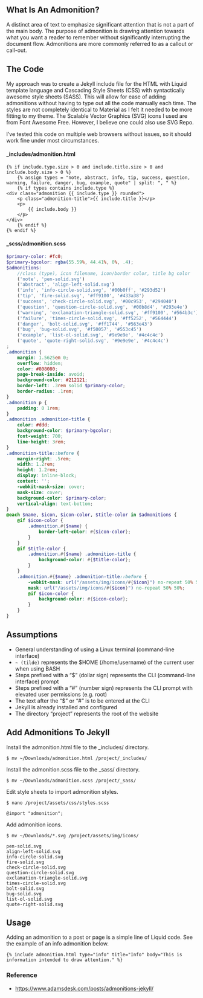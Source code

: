 
## What Is An Admonition?
A distinct area of text to emphasize significant attention that is not a part of the main body. The purpose of admonition is drawing attention towards what you want a reader to remember without significantly interrupting the document flow. Admonitions are more commonly referred to as a callout or call-out.

## The Code
My approach was to create a Jekyll include file for the HTML with Liquid template language and Cascading Style Sheets (CSS) with syntactically awesome style sheets (SASS). This will allow for ease of adding admonitions without having to type out all the code manually each time. The styles are not completely identical to Material as I felt it needed to be more fitting to my theme. The Scalable Vector Graphics (SVG) icons I used are from Font Awesome Free. However, I believe one could also use SVG Repo.

I’ve tested this code on multiple web browsers without issues, so it should work fine under most circumstances.

#### _includes/admonition.html

```liquid
{% if include.type.size > 0 and include.title.size > 0 and include.body.size > 0 %}
    {% assign types = "note, abstract, info, tip, success, question, warning, failure, danger, bug, example, quote" | split: ", " %}
    {% if types contains include.type %}
<div class="admonition {{ include.type }} rounded">
    <p class="admonition-title">{{ include.title }}</p>
    <p>
        {{ include.body }}
    </p>
</div>
    {% endif %}
{% endif %}
```

#### _scss/admonition.scss

```scss
$primary-color: #fc0;
$primary-bgcolor: rgba(55.59%, 44.41%, 0%, .4);
$admonitions:
    //class (type), icon filename, icon/border color, title bg color
    ('note', 'pen-solid.svg')
    ('abstract', 'align-left-solid.svg')
    ('info', 'info-circle-solid.svg', '#00b0ff', '#293d52')
    ('tip', 'fire-solid.svg', '#ff9100', '#433a38')
    ('success', 'check-circle-solid.svg', '#00c953', '#294040')
    ('question', 'question-circle-solid.svg', '#00b8d4', '#293e4e')
    ('warning', 'exclamation-triangle-solid.svg', '#ff9100', '#564b3c')
    ('failure', 'times-circle-solid.svg', '#ff5252', '#564444')
    ('danger', 'bolt-solid.svg', '#ff1744', '#563e43')
    ('bug', 'bug-solid.svg', '#f50057', '#553c45')
    ('example', 'list-ol-solid.svg', '#9e9e9e', '#4c4c4c')
    ('quote', 'quote-right-solid.svg', '#9e9e9e', '#4c4c4c')
;
.admonition {
	margin: 1.5625em 0;
	overflow: hidden;
	color: #808080;
	page-break-inside: avoid;
	background-color: #212121;
	border-left: .3rem solid $primary-color;
	border-radius: .1rem;
}
.admonition p {
    padding: 0 1rem;
}
.admonition .admonition-title {
    color: #ddd;
    background-color: $primary-bgcolor;
    font-weight: 700;
    line-height: 3rem;
}
.admonition-title::before {
    margin-right: .5rem;
    width: 1.2rem;
    height: 1.2rem;
    display: inline-block;
    content: '';
    -webkit-mask-size: cover;
    mask-size: cover;
    background-color: $primary-color;
    vertical-align: text-bottom;
}
@each $name, $icon, $icon-color, $title-color in $admonitions {
    @if $icon-color {
        .admonition.#{$name} {
            border-left-color: #{$icon-color};
        }
    }
    @if $title-color {
        .admonition.#{$name} .admonition-title {
            background-color: #{$title-color};
        }
    }
    .admonition.#{$name} .admonition-title::before {
        -webkit-mask: url("/assets/img/icons/#{$icon}") no-repeat 50% 50%;
        mask: url("/assets/img/icons/#{$icon}") no-repeat 50% 50%;
        @if $icon-color {
            background-color: #{$icon-color};
        }
    }
}
```

## Assumptions

- General understanding of using a Linux terminal (command-line interface)
- `~ (tilde)` represents the $HOME (/home/username) of the current user when using BASH
- Steps prefixed with a “$” (dollar sign) represents the CLI (command-line interface) prompt
- Steps prefixed with a “#” (number sign) represents the CLI prompt with elevated user permissions (e.g. root)
- The text after the “$” or “#” is to be entered at the CLI
- Jekyll is already installed and configured
- The directory “project” represents the root of the website

## Add Admonitions To Jekyll
Install the admonition.html file to the _includes/ directory.
```shell
$ mv ~/Downloads/admonition.html /project/_includes/
```

Install the admonition.scss file to the _sass/ directory.
```shell
$ mv ~/Downloads/admonition.scss /project/_sass/
```

Edit style sheets to import admonition styles.
```shell
$ nano /project/assets/css/styles.scss
```

```shell
@import "admonition";
```

Add admonition icons.
```shell
$ mv ~/Downloads/*.svg /project/assets/img/icons/
```

```
pen-solid.svg
align-left-solid.svg
info-circle-solid.svg
fire-solid.svg
check-circle-solid.svg
question-circle-solid.svg
exclamation-triangle-solid.svg
times-circle-solid.svg
bolt-solid.svg
bug-solid.svg
list-ol-solid.svg
quote-right-solid.svg
```

## Usage
Adding an admonition to a post or page is a simple line of Liquid code. See the example of an info admonition below.

```liquid
{% include admonition.html type="info" title="Info" body="This is information intended to draw attention." %}
```

### Reference
- https://www.adamsdesk.com/posts/admonitions-jekyll/

